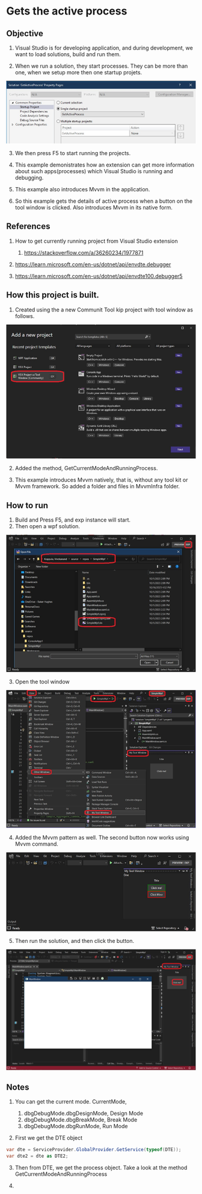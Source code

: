 # Gets the active process 

## Objective
1. Visual Studio is for developing application, and during development, we want to load solutions, build and run them. 

2. When we run a solution, they start processes. They can be more than one, when we setup more then one startup projets.

![Multiple Start up projects](images/50_50_StartupProjects.jpg)

3. We then press F5 to start running the projects. 

4. This example demonistrates how an extension can get more information about such apps(processes) which Visual Studio is running and debugging. 

5. This example also introduces Mvvm in the application.

6. So this example gets the details of active process when a button on the tool window is clicked. Also introduces Mvvm in its native form.

## References
1. How to get currently running project from Visual Studio extension
   1. https://stackoverflow.com/a/36260234/1977871

2. https://learn.microsoft.com/en-us/dotnet/api/envdte.debugger

3. https://learn.microsoft.com/en-us/dotnet/api/envdte100.debugger5

## How this project is built.
1. Created using the a new Communit Tool kip project with tool window as follows.

![Tool window community project](images/51_50_NewProjectVSixCommunityToolWindow.jpg)

2. Added the method, GetCurrentModeAndRunningProcess.

3. This example introduces Mvvm natively, that is, without any tool kit or Mvvm framework. So added a folder and files in MvvmInfra folder. 

## How to run
1. Build and Press F5, and exp instance will start. 
2. Then open a wpf solution.

![Open Wpf Solution from Exp instance](images/52_50_OpenWpfSolFromExp.jpg)

3. Open the tool window

![Open the tool window](images/53_50View_OtherWin_MyToolWin.jpg)

4. Added the Mvvm pattern as well. The second button now works using Mvvm command.

![Mvvm Buttons](images/55_50_MvvmButtons.jpg)

5. Then run the solution, and then click the button. 

![Click the button](images/54_50_Debugging_Wpf_app.jpg)

## Notes
1. You can get the current mode. CurrentMode, 
   1. dbgDebugMode.dbgDesignMode, Design Mode
   2. dbgDebugMode.dbgBreakMode, Break Mode
   3. dbgDebugMode.dbgRunMode, Run Mode

2. First we get the DTE object 

```cs
var dte = ServiceProvider.GlobalProvider.GetService(typeof(DTE));            
var dte2 = dte as DTE2;
```

3. Then from DTE, we get the process object. Take a look at the method GetCurrentModeAndRunningProcess

4. 
